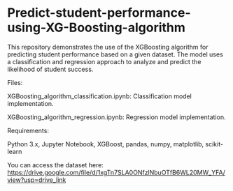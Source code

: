 # Predict-student-performance-using-XG-Boosting-algorithm
This repository demonstrates the use of the XGBoosting algorithm for predicting student performance based on a given dataset. The model uses a classification and regression approach to analyze and predict the likelihood of student success.

Files:

XGBoosting_algorithm_classification.ipynb: Classification model implementation.

XGBoosting_algorithm_regression.ipynb: Regression model implementation.

Requirements:

Python 3.x,
Jupyter Notebook,
XGBoost, pandas, numpy, matplotlib, scikit-learn

You can access the dataset here:  https://drive.google.com/file/d/1xgTn7SLA0ONfzlNbuOTfB6WL20MW_YFA/view?usp=drive_link
